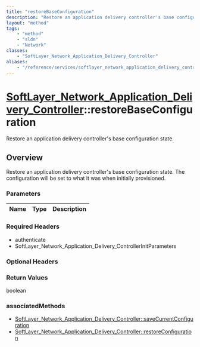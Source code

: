 ```yaml
---
title: "restoreBaseConfiguration"
description: "Restore an application delivery controller's base configuration state. The configuration will be set to what it was when... "
layout: "method"
tags:
    - "method"
    - "sldn"
    - "Network"
classes:
    - "SoftLayer_Network_Application_Delivery_Controller"
aliases:
    - "/reference/services/softlayer_network_application_delivery_controller/restoreBaseConfiguration"
---
```

# [SoftLayer_Network_Application_Delivery_Controller](/reference/services/SoftLayer_Network_Application_Delivery_Controller)::restoreBaseConfiguration

Restore an application delivery controller's base configuration state.


## Overview 
Restore an application delivery controller's base configuration state. The configuration will be set to what it was when initially provisioned. 

### Parameters 
|Name | Type | Description |
| --- | --- | --- |


### Required Headers
* authenticate
* SoftLayer_Network_Application_Delivery_ControllerInitParameters

### Optional Headers

### Return Values
boolean


### associatedMethods

*  [SoftLayer_Network_Application_Delivery_Controller::saveCurrentConfiguration](/reference/services/SoftLayer_Network_Application_Delivery_Controller/saveCurrentConfiguration )
*  [SoftLayer_Network_Application_Delivery_Controller::restoreConfiguration](/reference/services/SoftLayer_Network_Application_Delivery_Controller/restoreConfiguration )

